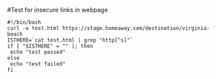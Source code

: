 #Test for insecure links in webpage

```
#!/bin/bash
curl -o test.html https://stage.homeaway.com/destination/virginia-beach
ISTHERE=`cat test.html | grep "http[^s]"`
if [ "$ISTHERE" = "" ]; then
 echo "test passed"
else
 echo "test failed"
fi
```
